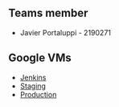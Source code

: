 ## Teams member

- Javier Portaluppi - 2190271

## Google VMs

- [Jenkins](http://34.77.48.172)
- [Staging](http://34.91.165.253)
- [Production](http://34.91.235.197)
